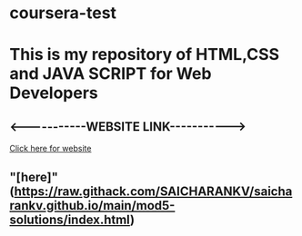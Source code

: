 # coursera-test
# This is my repository of HTML,CSS and JAVA SCRIPT for Web Developers

## <-----------WEBSITE LINK----------->
<a href=(https://raw.githack.com/SAICHARANKV/saicharankv.github.io/main/mod5-solutions/index.html) target="_blank">Click here for website</a>
## "[here]" (https://raw.githack.com/SAICHARANKV/saicharankv.github.io/main/mod5-solutions/index.html)
